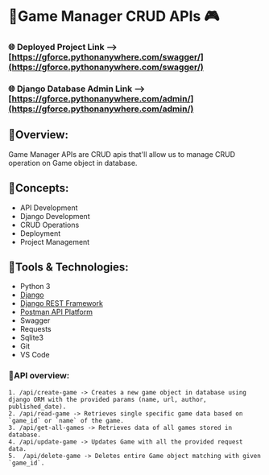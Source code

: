 # 🔹Game Manager CRUD APIs 🎮
### 🌐 Deployed Project Link --> [https://gforce.pythonanywhere.com/swagger/](https://gforce.pythonanywhere.com/swagger/)
### 🌐 Django Database Admin Link --> [https://gforce.pythonanywhere.com/admin/](https://gforce.pythonanywhere.com/admin/)


## 🔸Overview:
Game Manager APIs are CRUD apis that'll allow us to manage CRUD operation on Game object in database.

## 🔸**Concepts:**
- API Development
- Django Development
- CRUD Operations
- Deployment
- Project Management

## 🔸**Tools & Technologies:**
- Python 3
- [Django](https://www.djangoproject.com/start/)
- [Django REST Framework](https://www.django-rest-framework.org/)
- [Postman API Platform](https://learning.postman.com/docs/getting-started/introduction/)
- Swagger
- Requests
- Sqlite3
- Git 
- VS Code

### 🔸**API overview:**
```
1. /api/create-game -> Creates a new game object in database using django ORM with the provided params (name, url, author, published_date). 
2. /api/read-game -> Retrieves single specific game data based on `game_id` or `name` of the game.
3. /api/get-all-games -> Retrieves data of all games stored in database.
4. /api/update-game -> Updates Game with all the provided request data.
5.  /api/delete-game -> Deletes entire Game object matching with given `game_id`.
```
